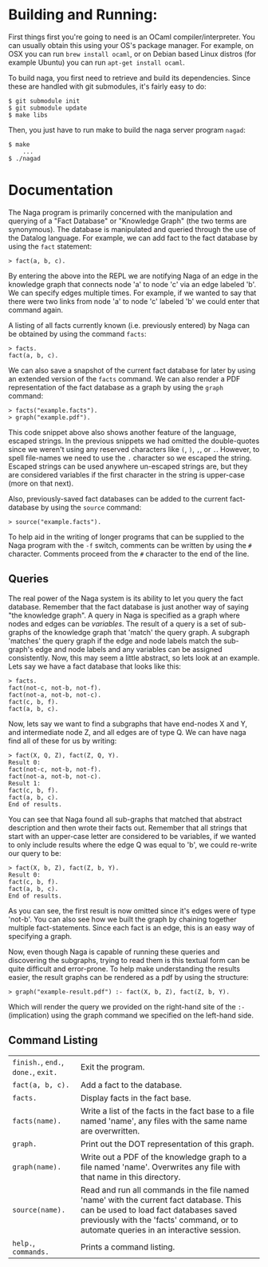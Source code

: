 # Building and Running:

First things first you're going to need is an OCaml compiler/interpreter. You
can usually obtain this using your OS's package manager. For example, on OSX
you can run `brew install ocaml`, or on Debian based Linux distros 
(for example Ubuntu) you can run `apt-get install ocaml`.

To build naga, you first need to retrieve and build its dependencies. 
Since these are handled with git submodules, it's fairly easy to do:
    
    $ git submodule init
    $ git submodule update
    $ make libs

Then, you just have to run make to build the naga server program `nagad`:

    $ make
        ...
    $ ./nagad

# Documentation

The Naga program is primarily concerned with the manipulation and querying
of a "Fact Database" or "Knowledge Graph" (the two terms are synonymous). The
database is manipulated and queried through the use of the Datalog language. For
example, we can add fact to the fact database by using the `fact` statement:

    > fact(a, b, c).

By entering the above into the REPL we are notifying Naga of an edge in the
knowledge graph that connects node 'a' to node 'c' via an edge labeled 'b'.
We can specify edges multiple times. For example, if we wanted to say that there
were two links from node 'a' to node 'c' labeled 'b' we could enter that
command again.

A listing of all facts currently known (i.e. previously entered) by Naga can
be obtained by using the command `facts`:

    > facts.
    fact(a, b, c).

We can also save a snapshot of the current fact database for later by using
an extended version of the `facts` command. We can also render a PDF representation
of the fact database as a graph by using the `graph` command:

    > facts("example.facts").
    > graph("example.pdf").

This code snippet above also shows another feature of the language, escaped 
strings. In the previous snippets we had omitted the double-quotes since we
weren't using any reserved characters like `(`, `)`, `,`, or `.`. However, to spell
file-names we need to use the `.` character so we escaped the string. Escaped
strings can be used anywhere un-escaped strings are, but they are considered
variables if the first character in the string is upper-case (more on that next).

Also, previously-saved fact databases can be added to the current fact-database
by using the `source` command:

    > source("example.facts").

To help aid in the writing of longer programs that can be supplied to the
Naga program with the `-f` switch, comments can be written by using the
`#` character. Comments proceed from the `#` character to the end of the line.

## Queries

The real power of the Naga system is its ability to let you query the fact
database. Remember that the fact database is just another way of saying
"the knowledge graph". A query in Naga is specified as a graph where nodes
and edges can be *variables*. The result of a query is a set of sub-graphs 
of the knowledge graph that 'match' the query graph. A subgraph 'matches' the
query graph if the edge and node labels match the sub-graph's edge and node labels
and any variables can be assigned consistently. Now, this may seem a little
abstract, so lets look at an example. Lets say we have a fact database that looks
like this:
    
    > facts.
    fact(not-c, not-b, not-f).
    fact(not-a, not-b, not-c).
    fact(c, b, f).
    fact(a, b, c).

Now, lets say we want to find a subgraphs that have end-nodes X and Y, and
intermediate node Z, and all edges are of type Q. We can have naga find all
of these for us by writing:

    > fact(X, Q, Z), fact(Z, Q, Y).
    Result 0:
    fact(not-c, not-b, not-f).
    fact(not-a, not-b, not-c).
    Result 1:
    fact(c, b, f).
    fact(a, b, c).
    End of results.

You can see that Naga found all sub-graphs that matched that abstract description
and then wrote their facts out. Remember that all strings that start with 
an upper-case letter are considered to be variables, if we wanted to only
include results where the edge Q was equal to 'b', we could re-write our
query to be:

    > fact(X, b, Z), fact(Z, b, Y).
    Result 0:
    fact(c, b, f).
    fact(a, b, c).
    End of results.

As you can see, the first result is now omitted since it's edges were of type
'not-b'. You can also see how we built the graph by chaining together multiple
fact-statements. Since each fact is an edge, this is an easy way of specifying
a graph.

Now, even though Naga is capable of running these queries and discovering the
subgraphs, trying to read them is this textual form can be quite difficult and
error-prone. To help make understanding the results easier, the result graphs can
be rendered as a pdf by using the structure:

    > graph("example-result.pdf") :- fact(X, b, Z), fact(Z, b, Y).

Which will render the query we provided on the right-hand site of the `:-`
(implication) using the graph command we specified on the left-hand side.

## Command Listing

|   |   |
|---|---|
| `finish.`, `end.`, `done.`, `exit.` | Exit the program. |
| `fact(a, b, c).` | Add a fact to the database.|
|`facts.` | Display facts in the fact base. |
| `facts(name).` | Write a list of the facts in the fact base to a file named 'name', any files with the same name are overwritten. |
| `graph.` | Print out the DOT representation of this graph. |
| `graph(name).` | Write out a PDF of the knowledge graph to a file named 'name'. Overwrites any file with that name in this directory. |
| `source(name).` | Read and run all commands in the file named 'name' with the current fact database. This can be used to load fact databases saved previously with the 'facts' command, or to automate queries in an interactive session. |
| `help.`, `commands.` | Prints a command listing. |
